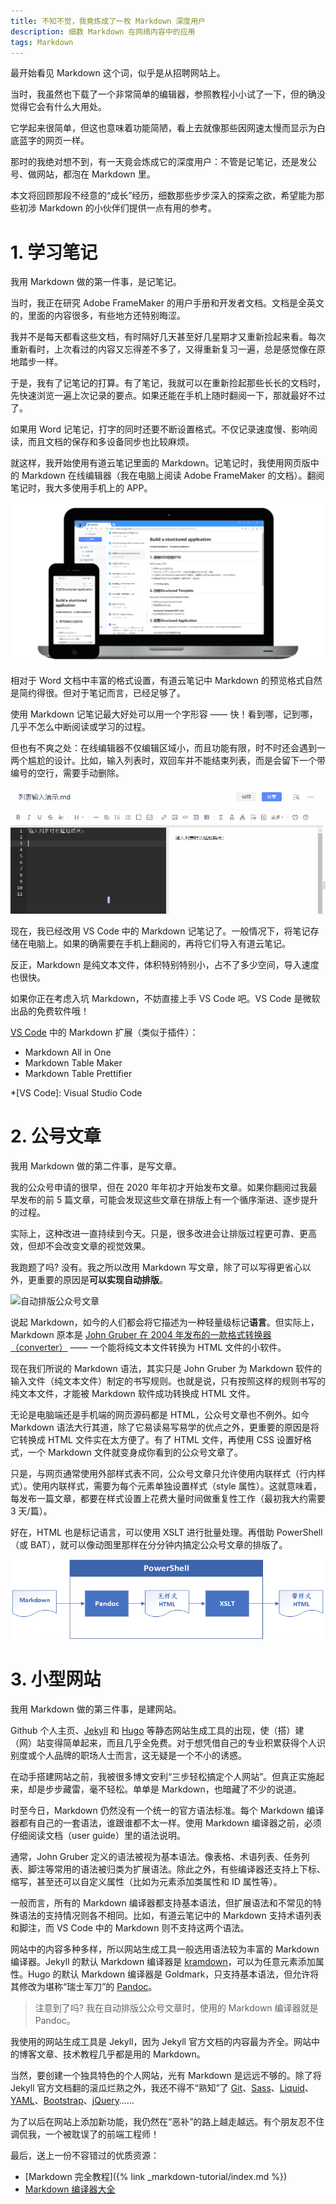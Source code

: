 ```yaml
---
title: 不知不觉，我竟炼成了一枚 Markdown 深度用户
description: 细数 Markdown 在网络内容中的应用
tags: Markdown
---
```


最开始看见 Markdown 这个词，似乎是从招聘网站上。

当时，我虽然也下载了一个非常简单的编辑器，参照教程小小试了一下，但的确没觉得它会有什么大用处。

它学起来很简单，但这也意味着功能简陋，看上去就像那些因网速太慢而显示为白底蓝字的网页一样。

那时的我绝对想不到，有一天竟会炼成它的深度用户：不管是记笔记，还是发公号、做网站，都泡在 Markdown 里。

本文将回顾那段不经意的“成长”经历，细数那些步步深入的探索之欲，希望能为那些初涉 Markdown 的小伙伴们提供一点有用的参考。

# 1. 学习笔记

我用 Markdown 做的第一件事，是记笔记。

当时，我正在研究 Adobe FrameMaker 的用户手册和开发者文档。文档是全英文的，里面的内容很多，有些地方还特别晦涩。

我并不是每天都看这些文档，有时隔好几天甚至好几星期才又重新捡起来看。每次重新看时，上次看过的内容又忘得差不多了，又得重新复习一遍，总是感觉像在原地踏步一样。

于是，我有了记笔记的打算。有了笔记，我就可以在重新捡起那些长长的文档时，先快速浏览一遍上次记录的要点。如果还能在手机上随时翻阅一下，那就最好不过了。

如果用 Word 记笔记，打字的同时还要不断设置格式。不仅记录速度慢、影响阅读，而且文档的保存和多设备同步也比较麻烦。

就这样，我开始使用有道云笔记里面的 Markdown。记笔记时，我使用网页版中的 Markdown 在线编辑器（我在电脑上阅读 Adobe FrameMaker 的文档）。翻阅笔记时，我大多使用手机上的 APP。

![我的笔记](/assets/images/post/markdown/youdao-note-display.png "我的笔记")

相对于 Word 文档中丰富的格式设置，有道云笔记中 Markdown 的预览格式自然是简约得很。但对于笔记而言，已经足够了。

使用 Markdown 记笔记最大好处可以用一个字形容 —— 快！看到哪，记到哪，几乎不怎么中断阅读或学习的过程。

但也有不爽之处：在线编辑器不仅编辑区域小，而且功能有限，时不时还会遇到一两个尴尬的设计。比如，输入列表时，双回车并不能结束列表，而是会留下一个带编号的空行，需要手动删除。

![有道云笔记中的尴尬设计](/assets/images/post/markdown/youdao-md-error.gif "有道云笔记中的尴尬设计")

现在，我已经改用 VS Code 中的 Markdown 记笔记了。一般情况下，将笔记存储在电脑上。如果的确需要在手机上翻阅的，再将它们导入有道云笔记。

反正，Markdown 是纯文本文件，体积特别特别小，占不了多少空间，导入速度也很快。

如果你正在考虑入坑 Markdown，不妨直接上手 VS Code 吧。VS Code 是微软出品的免费软件哦！

[VS Code](https://code.visualstudio.com/Download) 中的 Markdown 扩展（类似于插件）：

- Markdown All in One
- Markdown Table Maker
- Markdown Table Prettifier

*[VS Code]: Visual Studio Code

# 2. 公号文章

我用 Markdown 做的第二件事，是写文章。

我的公众号申请的很早，但在 2020 年年初才开始发布文章。如果你翻阅过我最早发布的前 5 篇文章，可能会发现这些文章在排版上有一个循序渐进、逐步提升的过程。

实际上，这种改进一直持续到今天。只是，很多改进会让排版过程更可靠、更高效，但却不会改变文章的视觉效果。

我跑题了吗? 没有。我之所以改用 Markdown 写文章，除了可以写得更省心以外，更重要的原因是**可以实现自动排版**。

![自动排版公众号文章](/assets/images/post/markdown/wechat-auto-formatting.gif "自动排版公众号文章")

说起 Markdown，如今的人们都会将它描述为一种轻量级标记**语言**。但实际上，Markdown 原本是 [John Gruber 在 2004 年发布的一款格式转换器 （converter）](https://daringfireball.net/projects/markdown/) —— 一个能将纯文本文件转换为 HTML 文件的小软件。

现在我们所说的 Markdown 语法，其实只是 John Gruber 为 Markdown 软件的输入文件（纯文本文件）制定的书写规则。也就是说，只有按照这样的规则书写的纯文本文件，才能被 Markdown 软件成功转换成 HTML 文件。

无论是电脑端还是手机端的网页源码都是 HTML，公众号文章也不例外。如今 Markdown 语法大行其道，除了它易读易写易学的优点之外，更重要的原因是将它转换成 HTML 文件实在太方便了。有了 HTML 文件，再使用 CSS 设置好格式，一个 Markdown 文件就变身成你看到的公众号文章了。

只是，与网页通常使用外部样式表不同，公众号文章只允许使用内联样式（行内样式）。使用内联样式，需要为每个元素单独设置样式（style 属性）。这就意味着，每发布一篇文章，都要在样式设置上花费大量时间做重复性工作（最初我大约需要 3 天/篇）。

好在，HTML 也是标记语言，可以使用 XSLT 进行批量处理。再借助 PowerShell（或 BAT），就可以像动图里那样在分分钟内搞定公众号文章的排版了。

![我的公号文章排版流程图](/assets/images/post/markdown/my-auto-formatting-workflow.png "我的公号文章排版流程图")

# 3. 小型网站

我用 Markdown 做的第三件事，是建网站。

Github 个人主页、[Jekyll][] 和 [Hugo][] 等静态网站生成工具的出现，使（搭）建（网）站变得简单起来，而且几乎全免费。对于想凭借自己的专业积累获得个人识别度或个人品牌的职场人士而言，这无疑是一个不小的诱惑。

在动手搭建网站之前，我被很多博文安利“三步轻松搞定个人网站”。但真正实施起来，却是步步藏雷，毫不轻松。单单是 Markdown，也暗藏了不少的说道。

时至今日，Markdown 仍然没有一个统一的官方语法标准。每个 Markdown 编译器都有自己的一套语法，谁跟谁都不太一样。使用 Markdown 编译器之前，必须仔细阅读文档（user guide）里的语法说明。

通常，John Gruber 定义的语法被视为基本语法。像表格、术语列表、任务列表、脚注等常用的语法被归类为扩展语法。除此之外，有些编译器还支持上下标、缩写，甚至还可以自定义属性（比如为元素添加类属性和 ID 属性等）。

一般而言，所有的 Markdown 编译器都支持基本语法，但扩展语法和不常见的特殊语法的支持情况则各不相同。比如，有道云笔记中的 Markdown 支持术语列表和脚注，而 VS Code 中的 Markdown 则不支持这两个语法。

网站中的内容多种多样，所以网站生成工具一般选用语法较为丰富的 Markdown 编译器。Jekyll 的默认 Markdown 编译器是 [kramdown][]，可以为任意元素添加属性。Hugo 的默认 Markdown 编译器是 Goldmark，只支持基本语法，但允许将其修改为堪称“瑞士军刀”的 [Pandoc][]。

> 注意到了吗? 我在自动排版公众号文章时，使用的 Markdown 编译器就是 Pandoc。

我使用的网站生成工具是 Jekyll，因为 Jekyll 官方文档的内容最为齐全。网站中的博客文章、技术教程几乎都是用的 Markdown。

当然，要创建一个独具特色的个人网站，光有 Markdown 是远远不够的。除了将 Jekyll 官方文档翻的滚瓜烂熟之外，我还不得不“熟知”了 [Git][]、[Sass][]、[Liquid][]、[YAML][]、[Bootstrap][]、[jQuery][]……

为了以后在网站上添加新功能，我仍然在“恶补”的路上越走越远。有个朋友忍不住调侃我，一个被耽误了的前端工程师！

最后，送上一份不容错过的优质资源：

- [Markdown 完全教程]({% link _markdown-tutorial/index.md %})
- [Markdown 编译器大全](https://github.com/markdown/markdown.github.com/wiki/Implementations)


<!-- link definition -->
[kramdown]: https://kramdown.gettalong.org/index.html
[Pandoc]: https://pandoc.org/index.html
[Jekyll]: https://jekyllrb.com/ "Jekyll官网"
[Git]: https://git-scm.com/ "Git官网"
[Sass]: https://sass-lang.com/ "Sass官网"
[Liquid]: https://shopify.github.io/liquid/ "Liquid官方文档"
[YAML]: https://yaml.org/ "YAML官网"
[Bootstrap]: https://getbootstrap.com/ "Bootstrap官网"
[jQuery]: https://jquery.com/ "jQuery官网"
[Hugo]: https://gohugo.io/ "Hugo官网"